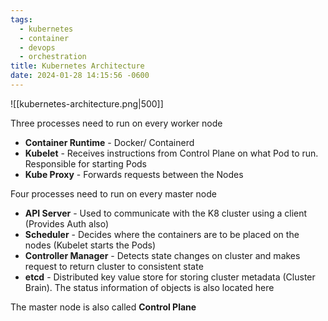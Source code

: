```yaml
---
tags:
  - kubernetes
  - container
  - devops
  - orchestration
title: Kubernetes Architecture
date: 2024-01-28 14:15:56 -0600
---
```


![[kubernetes-architecture.png|500]]

Three processes need to run on every worker node

* **Container Runtime** - Docker/ Containerd
* **Kubelet** - Receives instructions from Control Plane on what Pod to run. Responsible for starting Pods
* **Kube Proxy** - Forwards requests between the Nodes

Four processes need to run on every master node

* **API Server** - Used to communicate with the K8 cluster using a client (Provides Auth also)
* **Scheduler** - Decides where the containers are to be placed on the nodes (Kubelet starts the Pods)
* **Controller Manager** - Detects state changes on cluster and makes request to return cluster to consistent state
* **etcd** - Distributed key value store for storing cluster metadata (Cluster Brain). The status information of objects is also located here

The master node is also called **Control Plane**
